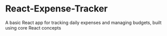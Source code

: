 # React-Expense-Tracker
A basic React app for tracking daily expenses and managing budgets, built using core React concepts
